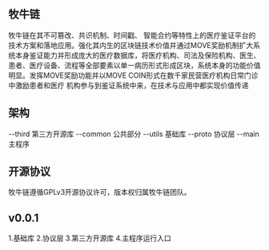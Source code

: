 

## 牧牛链
牧牛链在其不可篡改、共识机制、时间戳、 智能合约等特性上的医疗鉴证平台的技术方案和落地应用。强化其内生的区块链技术价值并通过MOVE奖励机制扩大系统本身鉴证能力并形成庞大的医疗数据库，将医疗机构、司法及保险机构、医生、患者、医疗设备、流程等全部要素以单一病历形式形成区块，系统本身的功能价值明显。发挥MOVE奖励功能并以MOVE COIN形式在数千家民营医疗机构日常门诊中激励患者和医疗 机构参与到鉴证系统中来，在技术与应用中都实现价值传递

## 架构
--third
	第三方开源库
--common
	公共部分
--utils
	基础库
--proto
	协议层
--main
	主程序


## 开源协议
牧牛链遵循GPLv3开源协议许可，版本权归属牧牛链团队。



## v0.0.1
1.基础库
2.协议层
3.第三方开源库
4.主程序运行入口
